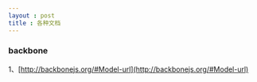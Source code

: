 ```yaml
---
layout : post
title : 各种文档
---
```


### backbone
1、[http://backbonejs.org/#Model-url](http://backbonejs.org/#Model-url)
